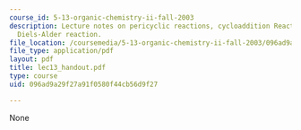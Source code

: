 ```yaml
---
course_id: 5-13-organic-chemistry-ii-fall-2003
description: Lecture notes on pericyclic reactions, cycloaddition Reactions, and the
  Diels-Alder reaction.
file_location: /coursemedia/5-13-organic-chemistry-ii-fall-2003/096ad9a29f27a91f0580f44cb56d9f27_lec13_handout.pdf
file_type: application/pdf
layout: pdf
title: lec13_handout.pdf
type: course
uid: 096ad9a29f27a91f0580f44cb56d9f27

---
```

None